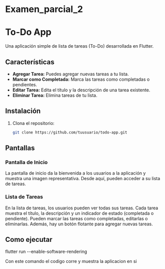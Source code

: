 # Examen_parcial_2
# To-Do App

Una aplicación simple de lista de tareas (To-Do) desarrollada en Flutter.



## Características

- **Agregar Tarea:** Puedes agregar nuevas tareas a tu lista.
- **Marcar como Completada:** Marca las tareas como completadas o pendientes.
- **Editar Tarea:** Edita el título y la descripción de una tarea existente.
- **Eliminar Tarea:** Elimina tareas de tu lista.

## Instalación

1. Clona el repositorio:

   ```bash
   git clone https://github.com/tuusuario/todo-app.git

## Pantallas

### Pantalla de Inicio

La pantalla de inicio da la bienvenida a los usuarios a la aplicación y muestra una imagen representativa. Desde aquí, pueden acceder a su lista de tareas.

### Lista de Tareas

En la lista de tareas, los usuarios pueden ver todas sus tareas. Cada tarea muestra el título, la descripción y un indicador de estado (completada o pendiente). Pueden marcar las tareas como completadas, editarlas o eliminarlas. Además, hay un botón flotante para agregar nuevas tareas.

## Como ejecutar
flutter run --enable-software-rendering

Con este comando el codigo corre y muestra la aplicacion en si 

